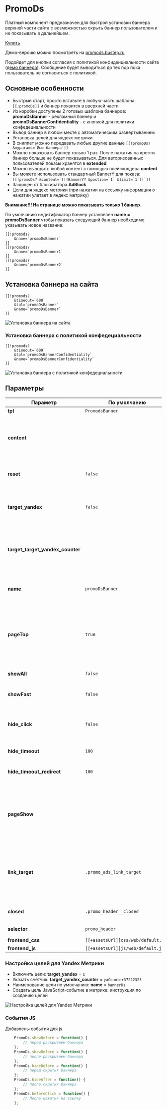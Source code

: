 # PromoDs

Платный компонент предназначен для быстрой установки баннера верхней части сайта с возможностью скрыть баннер пользователем и не показывать в дальнейшем.

[Купить](http://promods.bustep.ru/)

Демо-версию можно посмотреть на [promods.bustep.ru](http://promods.bustep.ru/)

Подойдет для кнопки согласия с политикой конфиденциальности сайта ([демо баннера](http://promods.bustep.ru/banner-s-politikoj-konfidenczialnosti.html)). Сообщение будет выводиться до тех пор пока пользователь не согласиться с политикой.

## Основные особенности

* Быстрый старт, просто вставьте в любую часть шаблона: `[[!promoDs]]` и баннер появится в вверхней части
* Из коробки доступены 2 готовых шаблона баннеров: **promoDsBanner** - рекламный баннер и **promoDsBannerConfidentiality** - с кнопкой для политики конфедециальности
* Вывод баннер в любом месте с автоматическим развертыванием
* Установка целей для яндекс метрики.
* В сниппет можно передавать любые другие данные  ```[[!promoDs? &myparams=`Имя баннера`]]```
* Можно показывать баннер только 1 раз. После нажатия на крести баннер больше не будет показываться. Для авторизованных пользователей показы хранятся в **extended**
* Можно выводить любой контент с помощью плейсхолдера **content**
* Вы можете использовать стандартный BannerY для показа: ```[[!promoDs? &content=`[[!BannerY? &postion=`1` &limit=`1`]]`]]```
* Защищен от блокиратора **AdBlock**
* Цели для яндекс метрики (при нажатии на сссылку информация о нажатии улетает в яндекс метрику)

**Внимание!!! На странице можно показывать только 1 баннер.**

По умолчанию индитификатор баннер установлен **name = promoDsBanner** чтобы показать следующий баннер необходимо указывать новое название:

```modx
[[!promods?
    &name=`promoDsBanner`
]]
[[!promods?
    &name=`promoDsBanner1`
]]
[[!promods?
    &name=`promoDsBanner2`
]]
```

## Установка баннера на сайта

```modx
[[!promods?
    &timeout=`600`
    &tpl=`promoDsBanner`
    &name=`promoDsBanner`
]]
```

![Установка баннера на сайта](https://file.modx.pro/files/3/4/0/340a2e7c337b0f7821ece6006e1f9755.png)

### Установка баннера с политикой конфедециальности

```modx
[[!promods?
    &timeout=`600`
    &tpl=`promoDsBannerConfidentiality`
    &name=`promoDsBannerConfidentiality`
]]
```

![Установка баннера с политикой конфедециальности](https://file.modx.pro/files/6/6/e/66e77e3078b827ea9ce0f669593d8960.png)

## Параметры

| Параметр | По умолчанию    | Описание        |
|----------|-----------------|-----------------|
| **tpl**  | `PromodsBanner` | Чанк с баннером |
| **content**                      |                                   | Используется в место указания чанка. Можно вывести готовый комнет к примеру **&content=Текст баннера`**                                                                                                       |
| **reset**                        | `false`                             | Сбросит записи о просмотре баннеро у текущего пользователя                                                                                                                                                    |
| **target_yandex**                | `false`                             | Включить отправку целей в яндекс метрику. (для этого необходимо заранее создать новую цель)                                                                                                                   |
| **target_target_yandex_counter** |                                   | Номер счетчика яндекс метрики в виде: yaCounter37321225 ![Номер счетчика яндекс метрики в виде](https://file.modx.pro/files/2/9/c/29c2e861cb2b4dc95a2e6ce6db3aafb1.png) |
| **name**                         | `promoDsBanner`                     | Уникальное имя баннер для фиксации какой баннер был показан.                                                                                                                                                  |
| **pageTop**                      | `true`                              | Автоматическая регистрация контенера в верхней части сайта. Если выключить то баннер появится в том же месте где размещен сниппет                                                                             |
| **showAll**                      | `false`                             | Показывать баннер всегда не зависимо от закрытия                                                                                                                                                              |
| **showFast**                     | `false`                             | Быстрый показ баннер без ожидания                                                                                                                                                                             |
| **hide_click**                   | `false`                             | Скрыть баннер после нажатия пользователе на рекламную ссылку и больше не показывать.                                                                                                                          |
| **hide_timeout**                 | `100`                               | Таймаут до появления баннера                                                                                                                                                                                  |
| **hide_timeout_redirect**        | `100`                               | Время ожидания редиректа после нажатия на рекламную ссылку                                                                                                                                                    |
| **pageShow**                     |                                   | Если пуст то баннер будет показыватся на всех страница. Для показа баннер на определенных страницах перечислите id страниц через запятую                                                                      |
| **link_target**                  | `.promo_ads_link_target`            | Класс для ссыки при нажатии на которую произойдет отправка целей в метрику и автоматический редирект (любое количество)                                                                                       |
| **closed**                       | `.promo_header__closed`             | Класс для скрытия окна и фиксации что баннер был показан                                                                                                                                                      |
| **selector**                     | `promo_header`                      | id тега куда будет загружатся баннер                                                                                                                                                                          |
| **frontend_css**                 | `[[+assetsUrl]]css/web/default.css` | css для фронтенда                                                                                                                                                                                             |
| **frontend_js**                  | `[[+assetsUrl]]js/web/default.js`   | js для фронтенда                                                                                                                                                                                              |

### Настройка целей для Yandex Метрики

* Включить цели: **target_yandex** = `1`
* Указать счетчик: **target_yandex_counter** = `yaCounter37222325`
* Наименование цели по умолчанию: **name** = `bannerDs`
* Cоздать цель JavaScript-событие в метрике: инструкция по созданию целей

![Настройка целей для Yandex Метрики](https://file.modx.pro/files/9/b/9/9b9bc3a42fce0877234b304c2ef83402.png)

### События JS

Добавлены события для js

```javascript
    PromoDs.showBefore = function() {
        // перед раскрытием баннера
    };
    PromoDs.showBefore = function() {
        // после раскрытием баннера
    };
    PromoDs.hideBefore = function() {
        // перед скрытия баннера
    };
    PromoDs.hideAfter = function() {
        // после скрытия баннера
    };
    PromoDs.beforeClick = function() {
        // После нажатия на ссылку
    };
```
